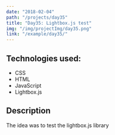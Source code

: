 ```yaml
---
date: "2018-02-04"
path: "/projects/day35"
title: "Day35: Lightbox.js test"
img: "/img/projectImg/day35.png"
link: "/example/day35/"
---
```


## Technologies used:

- CSS
- HTML
- JavaScript
- Lightbox.js

## Description

The idea was to test the lightbox.js library
